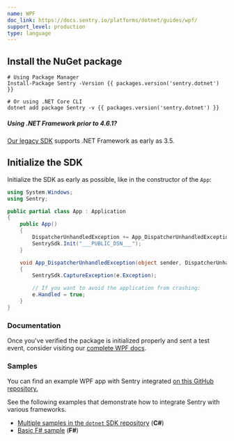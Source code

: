 ```yaml
---
name: WPF
doc_link: https://docs.sentry.io/platforms/dotnet/guides/wpf/
support_level: production
type: language
---
```


## Install the NuGet package

```shell
# Using Package Manager
Install-Package Sentry -Version {{ packages.version('sentry.dotnet') }}

# Or using .NET Core CLI
dotnet add package Sentry -v {{ packages.version('sentry.dotnet') }}
```

<div class="alert alert-info" role="alert"><h5 class="no_toc">Using .NET Framework prior to 4.6.1?</h5>
    <div class="alert-body content-flush-bottom">
        <a href="https://docs.sentry.io/clients/csharp/">Our legacy SDK</a> supports .NET Framework as early as 3.5.
    </div>
</div>

## Initialize the SDK

Initialize the SDK as early as possible, like in the constructor of the `App`:

```csharp
using System.Windows;
using Sentry;

public partial class App : Application
{
    public App()
    {
        DispatcherUnhandledException += App_DispatcherUnhandledException;
        SentrySdk.Init("___PUBLIC_DSN___");
    }

    void App_DispatcherUnhandledException(object sender, DispatcherUnhandledExceptionEventArgs e)
    {
        SentrySdk.CaptureException(e.Exception);

        // If you want to avoid the application from crashing:
        e.Handled = true;
    }
}
```

### Documentation

Once you've verified the package is initialized properly and sent a test event, consider visiting our [complete WPF docs](https://docs.sentry.io/platforms/dotnet/).

### Samples

You can find an example WPF app with Sentry integrated [on this GitHub repository.](https://github.com/getsentry/examples/tree/master/dotnet/WpfDotNetCoreCSharp)

See the following examples that demonstrate how to integrate Sentry with various frameworks.

- [Multiple samples in the `dotnet` SDK repository](https://github.com/getsentry/sentry-dotnet/tree/main/samples) (**C#**)
- [Basic F# sample](https://github.com/sentry-demos/fsharp) (**F#**)
